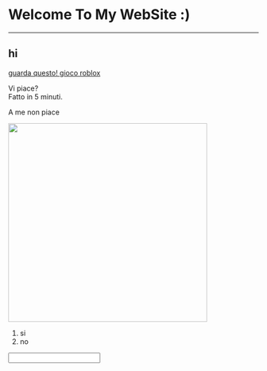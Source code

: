 <!DOCTYPE html>
<head>
    <title> ciao </title>
    <link rel="stylesheet" href="style.css">
    <h1>
        Welcome To My WebSite :)
    </h1>
    <hr>
    <h2> hi </h2>
</head>
<body>
    <a href="https://www.youtube.com/channel/UCLQRAuFUtKlptNVGbXAb44A"> guarda questo! </a>
    <a href="https://www.roblox.com/it/games/17764799195/My-obby-no-more-in-beta"> gioco roblox </a>
        <p> Vi piace? <br> Fatto in 5 minuti. <br></p> A me non piace</p>
        <img src ="C:\Users\Utente\Desktop\foto.jpg.jpg" width="400">
    <ol>
        <li> si </li>
        <li> no </li>
    </ol>
    <input type="text">

